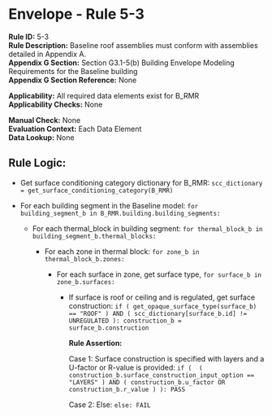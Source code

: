 
# Envelope - Rule 5-3  

**Rule ID:** 5-3  
**Rule Description:** Baseline roof assemblies must conform with assemblies detailed in Appendix A.  
**Appendix G Section:** Section G3.1-5(b) Building Envelope Modeling Requirements for the Baseline building  
**Appendix G Section Reference:** None  

**Applicability:** All required data elements exist for B_RMR  
**Applicability Checks:** None  

**Manual Check:** None  
**Evaluation Context:** Each Data Element  
**Data Lookup:** None  

## Rule Logic:  

- Get surface conditioning category dictionary for B_RMR: ```scc_dictionary = get_surface_conditioning_category(B_RMR)```

- For each building segment in the Baseline model: ```for building_segment_b in B_RMR.building.building_segments:```  

  - For each thermal_block in building segment: ```for thermal_block_b in building_segment_b.thermal_blocks:```  

    - For each zone in thermal block: ```for zone_b in thermal_block_b.zones:```  

      - For each surface in zone, get surface type, ```for surface_b in zone_b.surfaces:```  

        - If surface is roof or ceiling and is regulated, get surface construction: ```if ( get_opaque_surface_type(surface_b) == "ROOF" ) AND ( scc_dictionary[surface_b.id] != UNREGULATED ): construction_b = surface_b.construction```

          **Rule Assertion:**  

          Case 1: Surface construction is specified with layers and a U-factor or R-value is provided: ```if (  ( construction_b.surface_construction_input_option == "LAYERS" ) AND ( construction_b.u_factor OR construction_b.r_value ) ): PASS```  

          Case 2: Else: ```else: FAIL```
